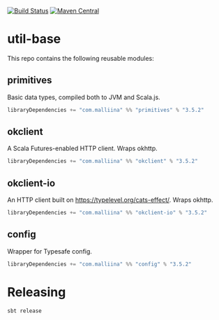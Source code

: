 [![Build Status](https://github.com/malliina/util-base/workflows/Test/badge.svg)](https://github.com/malliina/util-base/actions)
[![Maven Central](https://img.shields.io/maven-central/v/com.malliina/primitives_3.svg)](https://search.maven.org/#search%7Cga%7C1%7Cg%3A%22com.malliina%22%20AND%20a%3A%22primitives_3%22)

# util-base

This repo contains the following reusable modules:

## primitives

Basic data types, compiled both to JVM and Scala.js.

```scala
libraryDependencies += "com.malliina" %% "primitives" % "3.5.2"
```

## okclient

A Scala Futures-enabled HTTP client. Wraps okhttp.

```scala
libraryDependencies += "com.malliina" %% "okclient" % "3.5.2"
```

## okclient-io

An HTTP client built on https://typelevel.org/cats-effect/. Wraps okhttp.

```scala
libraryDependencies += "com.malliina" %% "okclient-io" % "3.5.2"
```

## config

Wrapper for Typesafe config.

```scala
libraryDependencies += "com.malliina" %% "config" % "3.5.2"
```

# Releasing

    sbt release
